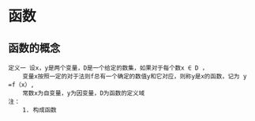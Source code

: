 # 函数
## 函数的概念
    定义一 设x，y是两个变量，D是一个给定的数集，如果对于每个数x ∈ D ，
        变量x按照一定的对于法则f总有一个确定的数值y和它对应，则称y是x的函数，记为 y =f（x）,
        常数x为自变量，y为因变量，D为函数的定义域
    注：
        1. 构成函数

